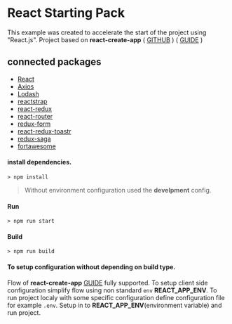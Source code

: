 
# React Starting Pack

This example was created to accelerate the start of the project using "React.js". Project based on **react-create-app**
( [GITHUB](https://github.com/facebookincubator/create-react-app) )
( [GUIDE](https://github.com/facebookincubator/create-react-app/blob/master/packages/react-scripts/template/README.md) )

## connected packages
- [React](https://reactjs.org)
- [Axios](https://www.npmjs.com/package/axios)
- [Lodash](https://lodash.com/docs)
- [reactstrap](https://reactstrap.github.io)
- [react-redux](https://github.com/reactjs/react-redux)
- [react-router](https://reacttraining.com/react-router/web/example/basic)
- [redux-form](https://redux-form.com)
- [react-redux-toastr](https://www.npmjs.com/package/react-redux-toastr)
- [redux-saga](https://redux-saga.js.org)
- [fortawesome](https://fontawesome.com/start)

#### install dependencies.
```
> npm install
```
> Without environment configuration used the **develpment** config.
#### Run
```
> npm run start
```

#### Build

```
> npm run build
```


#### To setup configuration without depending on build type.
Flow of **react-create-app** [GUIDE](https://github.com/facebookincubator/create-react-app/blob/master/packages/react-scripts/template/README.md) fully supported. To setup client side configuration simplify flow using non standard ```env``` **REACT_APP_ENV**. To run project localy with some specific configuration define configuration file for example ```.env```. Setup in to **REACT_APP_ENV**(environment variable) and run project.
